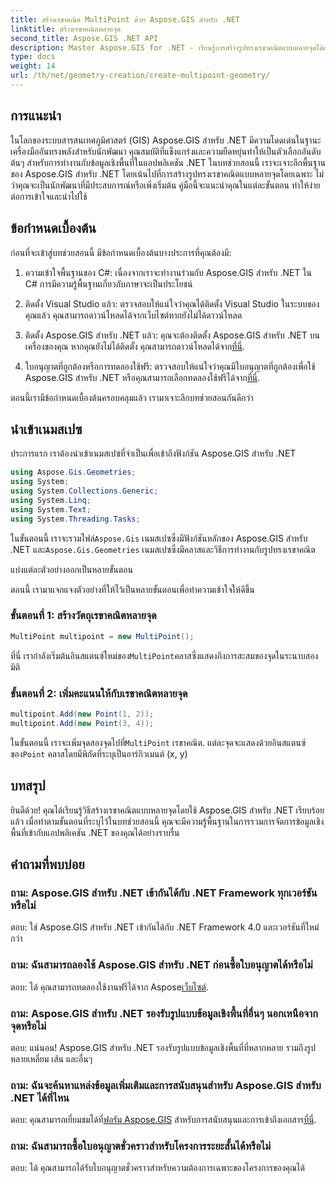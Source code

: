 ```yaml
---
title: สร้างเรขาคณิต MultiPoint ด้วย Aspose.GIS สำหรับ .NET
linktitle: สร้างเรขาคณิตหลายจุด
second_title: Aspose.GIS .NET API
description: Master Aspose.GIS for .NET - เรียนรู้การสร้างรูปทรงเรขาคณิตแบบหลายจุดได้อย่างง่ายดาย บทช่วยสอนที่ครอบคลุมสำหรับนักพัฒนา
type: docs
weight: 14
url: /th/net/geometry-creation/create-multipoint-geometry/
---
```

## การแนะนำ

ในโลกของระบบสารสนเทศภูมิศาสตร์ (GIS) Aspose.GIS สำหรับ .NET มีความโดดเด่นในฐานะเครื่องมืออันทรงพลังสำหรับนักพัฒนา คุณสมบัติที่แข็งแกร่งและความยืดหยุ่นทำให้เป็นตัวเลือกอันดับต้นๆ สำหรับการทำงานกับข้อมูลเชิงพื้นที่ในแอปพลิเคชัน .NET ในบทช่วยสอนนี้ เราจะเจาะลึกพื้นฐานของ Aspose.GIS สำหรับ .NET โดยเน้นไปที่การสร้างรูปทรงเรขาคณิตแบบหลายจุดโดยเฉพาะ ไม่ว่าคุณจะเป็นนักพัฒนาที่มีประสบการณ์หรือเพิ่งเริ่มต้น คู่มือนี้จะแนะนำคุณในแต่ละขั้นตอน ทำให้ง่ายต่อการเข้าใจและนำไปใช้

## ข้อกำหนดเบื้องต้น

ก่อนที่จะเข้าสู่บทช่วยสอนนี้ มีข้อกำหนดเบื้องต้นบางประการที่คุณต้องมี:

1. ความเข้าใจพื้นฐานของ C#: เนื่องจากเราจะทำงานร่วมกับ Aspose.GIS สำหรับ .NET ใน C# การมีความรู้พื้นฐานเกี่ยวกับภาษาจะเป็นประโยชน์

2. ติดตั้ง Visual Studio แล้ว: ตรวจสอบให้แน่ใจว่าคุณได้ติดตั้ง Visual Studio ในระบบของคุณแล้ว คุณสามารถดาวน์โหลดได้จากเว็บไซต์หากยังไม่ได้ดาวน์โหลด

3. ติดตั้ง Aspose.GIS สำหรับ .NET แล้ว: คุณจะต้องติดตั้ง Aspose.GIS สำหรับ .NET บนเครื่องของคุณ หากคุณยังไม่ได้ติดตั้ง คุณสามารถดาวน์โหลดได้จาก[ที่นี่](https://releases.aspose.com/gis/net/).

4.  ใบอนุญาตที่ถูกต้องหรือการทดลองใช้ฟรี: ตรวจสอบให้แน่ใจว่าคุณมีใบอนุญาตที่ถูกต้องเพื่อใช้ Aspose.GIS สำหรับ .NET หรือคุณสามารถเลือกทดลองใช้ฟรีได้จาก[ที่นี่](https://releases.aspose.com/).

ตอนนี้เรามีข้อกำหนดเบื้องต้นครอบคลุมแล้ว เรามาเจาะลึกบทช่วยสอนกันดีกว่า

## นำเข้าเนมสเปซ

ประการแรก เราต้องนำเข้าเนมสเปซที่จำเป็นเพื่อเข้าถึงฟังก์ชัน Aspose.GIS สำหรับ .NET


```csharp
using Aspose.Gis.Geometries;
using System;
using System.Collections.Generic;
using System.Linq;
using System.Text;
using System.Threading.Tasks;
```

 ในขั้นตอนนี้ เราจะรวมไฟล์`Aspose.Gis` เนมสเปซซึ่งมีฟังก์ชันหลักของ Aspose.GIS สำหรับ .NET และ`Aspose.Gis.Geometries` เนมสเปซซึ่งมีคลาสและวิธีการทำงานกับรูปทรงเรขาคณิต

แบ่งแต่ละตัวอย่างออกเป็นหลายขั้นตอน

ตอนนี้ เรามาแจกแจงตัวอย่างที่ให้ไว้เป็นหลายขั้นตอนเพื่อทำความเข้าใจให้ดีขึ้น

### ขั้นตอนที่ 1: สร้างวัตถุเรขาคณิตหลายจุด

```csharp
MultiPoint multipoint = new MultiPoint();
```

 ที่นี่ เรากำลังเริ่มต้นอินสแตนซ์ใหม่ของ`MultiPoint`คลาสซึ่งแสดงถึงการสะสมของจุดในระนาบสองมิติ

### ขั้นตอนที่ 2: เพิ่มคะแนนให้กับเรขาคณิตหลายจุด

```csharp
multipoint.Add(new Point(1, 2));
multipoint.Add(new Point(3, 4));
```

 ในขั้นตอนนี้ เราจะเพิ่มจุดสองจุดไปที่`MultiPoint` เรขาคณิต. แต่ละจุดจะแสดงด้วยอินสแตนซ์ของ`Point` คลาสโดยมีพิกัดที่ระบุเป็นอาร์กิวเมนต์ (x, y)

## บทสรุป

ยินดีด้วย! คุณได้เรียนรู้วิธีสร้างเรขาคณิตแบบหลายจุดโดยใช้ Aspose.GIS สำหรับ .NET เรียบร้อยแล้ว เมื่อทำตามขั้นตอนที่ระบุไว้ในบทช่วยสอนนี้ คุณจะมีความรู้พื้นฐานในการรวมการจัดการข้อมูลเชิงพื้นที่เข้ากับแอปพลิเคชัน .NET ของคุณได้อย่างราบรื่น

## คำถามที่พบบ่อย

### ถาม: Aspose.GIS สำหรับ .NET เข้ากันได้กับ .NET Framework ทุกเวอร์ชันหรือไม่
ตอบ: ใช่ Aspose.GIS สำหรับ .NET เข้ากันได้กับ .NET Framework 4.0 และเวอร์ชันที่ใหม่กว่า

### ถาม: ฉันสามารถลองใช้ Aspose.GIS สำหรับ .NET ก่อนซื้อใบอนุญาตได้หรือไม่
 ตอบ: ได้ คุณสามารถทดลองใช้งานฟรีได้จาก Aspose[เว็บไซต์](https://purchase.aspose.com/temporary-license/).

### ถาม: Aspose.GIS สำหรับ .NET รองรับรูปแบบข้อมูลเชิงพื้นที่อื่นๆ นอกเหนือจากจุดหรือไม่
ตอบ: แน่นอน! Aspose.GIS สำหรับ .NET รองรับรูปแบบข้อมูลเชิงพื้นที่ที่หลากหลาย รวมถึงรูปหลายเหลี่ยม เส้น และอื่นๆ

### ถาม: ฉันจะค้นหาแหล่งข้อมูลเพิ่มเติมและการสนับสนุนสำหรับ Aspose.GIS สำหรับ .NET ได้ที่ไหน
 ตอบ: คุณสามารถเยี่ยมชมได้ที่[ฟอรัม Aspose.GIS](https://forum.aspose.com/c/gis/33) สำหรับการสนับสนุนและการเข้าถึงเอกสาร[ที่นี่](https://reference.aspose.com/gis/net/).

### ถาม: ฉันสามารถซื้อใบอนุญาตชั่วคราวสำหรับโครงการระยะสั้นได้หรือไม่
ตอบ: ได้ คุณสามารถได้รับใบอนุญาตชั่วคราวสำหรับความต้องการเฉพาะของโครงการของคุณได้